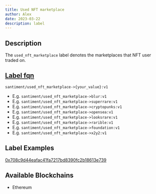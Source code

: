 ```yaml
---
title: Used NFT marketplace
author: Alex
date: 2023-03-22
description: label
---
```


## Description

The `used_nft_marketplace` label denotes the marketplaces that NFT user traded on.

## [Label fqn](/label-fqn)

`santiment/used_nft_marketplace->{your_value}:v1`

* E.g. `santiment/used_nft_marketplace->blur:v1`
* E.g. `santiment/used_nft_marketplace->superrare:v1`
* E.g. `santiment/used_nft_marketplace->cryptopunks:v1`
* E.g. `santiment/used_nft_marketplace->opensea:v1`
* E.g. `santiment/used_nft_marketplace->looksrare:v1`
* E.g. `santiment/used_nft_marketplace->rarible:v1`
* E.g. `santiment/used_nft_marketplace->foundation:v1`
* E.g. `santiment/used_nft_marketplace->x2y2:v1`

## Label Examples

[0x708c9d44eafac41fa7217bd8390fc2b18613e739](https://etherscan.io/address/0x708c9d44eafac41fa7217bd8390fc2b18613e739)

## Available Blockchains

* Ethereum

